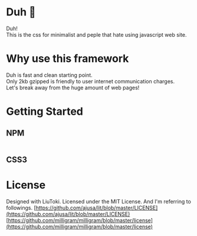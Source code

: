 # Duh 🍠
Duh!  
This is the css for minimalist and peple that hate using javascript web site.

# Why use this framework
Duh is fast and clean starting point.  
Only 2kb gzipped is friendly to user internet communication charges.  
Let's break away from the huge amount of web pages!

# Getting Started
## NPM
```

```
## CSS3


# License
Designed with LiuToki. Licensed under the MIT License.
And I'm referring to followings.
[https://github.com/ajusa/lit/blob/master/LICENSE](https://github.com/ajusa/lit/blob/master/LICENSE)  
[https://github.com/milligram/milligram/blob/master/license](https://github.com/milligram/milligram/blob/master/license)
